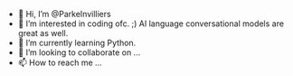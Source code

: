 - 👋 Hi, I’m @ParkeInvilliers
- 👀 I’m interested in coding ofc. ;) AI language conversational models are great as well.
- 🌱 I’m currently learning Python.
- 💞️ I’m looking to collaborate on ...
- 📫 How to reach me ...

<!---
ParkeInvilliers/ParkeInvilliers is a ✨ special ✨ repository because its `README.md` (this file) appears on your GitHub profile.
You can click the Preview link to take a look at your changes.
--->
